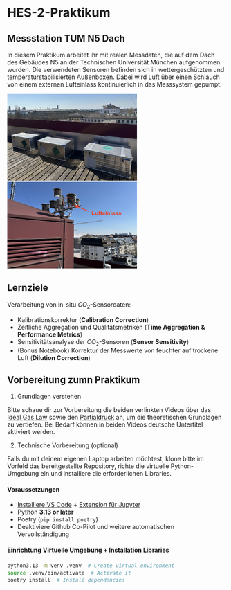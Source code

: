 # HES-2-Praktikum

## Messstation TUM N5 Dach

In diesem Praktikum arbeitet ihr mit realen Messdaten, die auf dem Dach des Gebäudes N5 an der Technischen Universität München aufgenommen wurden. Die verwendeten Sensoren befinden sich in wettergeschützten und temperaturstabilisierten Außenboxen. Dabei wird Luft über einen Schlauch von einem externen Lufteinlass kontinuierlich in das Messsystem gepumpt.

<img src="pictures/systems.jpeg" alt="Systems" width="300" height="200">
<img src="pictures/air_intakes.jpeg" alt="Systems" width="300" height="200">

## Lernziele

Verarbeitung von in-situ $CO_2$-Sensordaten:

- Kalibrationskorrektur (**Calibration Correction**)
- Zeitliche Aggregation und Qualitätsmetriken (**Time Aggregation & Performance Metrics**)
- Sensitivitätsanalyse der $CO_2$-Sensoren (**Sensor Sensitivity**)
- (Bonus Notebook) Korrektur der Messwerte von feuchter auf trockene Luft (**Dilution Correction**)

## Vorbereitung zumn Praktikum

1.	Grundlagen verstehen

Bitte schaue dir zur Vorbereitung die beiden verlinkten Videos über das [Ideal Gas Law](https://youtu.be/BxUS1K7xu30?si=f3rDpXa9sT9PRdz9) sowie den [Partialdruck](https://youtu.be/JbqtqCunYzA?si=UgNx84xJpQUcYKGu) an, um die theoretischen Grundlagen zu vertiefen. Bei Bedarf können in beiden Videos deutsche Untertitel aktiviert werden.

2.	Technische Vorbereitung (optional)

Falls du mit deinem eigenen Laptop arbeiten möchtest, klone bitte im Vorfeld das bereitgestellte Repository, richte die virtuelle Python-Umgebung ein und installiere die erforderlichen Libraries.

#### **Voraussetzungen**

- [Installiere VS Code](https://code.visualstudio.com/Download) + [Extension für Jupyter](https://www.youtube.com/watch?v=suAkMeWJ1yE)
- Python **3.13 or later**
- Poetry (`pip install poetry`)
- Deaktiviere Github Co-Pilot und weitere automatischen Vervollständigung

#### **Einrichtung Virtuelle Umgebung + Installation Libraries**

```bash
python3.13 -m venv .venv  # Create virtual environment
source .venv/bin/activate  # Activate it
poetry install  # Install dependencies
```